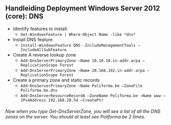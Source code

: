 ## Handleiding Deployment Windows Server 2012 (core): DNS

* Identify features to install:  
  - `Get-WindowsFeature | Where-Object Name -like *dns*`  
* Install DNS feature
  - `Install-WindowsFeature DNS -IncludeManagementTools – IncludeAllSubFeature`  
* Create A reverse lookup zone
  - `Add-DnsServerPrimaryZone –Name 10.10.10.in-addr.arpa – ReplicationScope Forest`   
  - `Add-DnsServerPrimaryZone –Name 20.168.192.in-addr.arpa – ReplicationScope Forest`  
* Create a primary zone and static records
  - `Add-DnsServerPrimaryZone –Name Poliforma.be –ZoneFile Poliforma.be.dns`  
  - `Add-DnsServerResourceRecordA –ZoneName Poliforma.be –Name www – IPv4Address 192.168.20.54 –CreatePtr`  
  

###### Now when you type Get-DnsServerZone, you will see a list of all the DNS zones on the server. You should at least see Poliforma.be 2 times.

